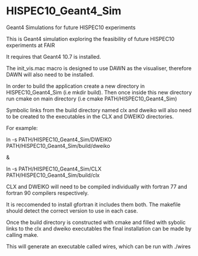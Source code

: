 # HISPEC10_Geant4_Sim
Geant4 Simulations for future HISPEC10 experiments


This is Geant4 simulation exploring the feasibility of future HISPEC10 experiments at FAIR

It requires that Geant4 10.7 is installed.

The init_vis.mac macro is designed to use DAWN as the visualiser, therefore DAWN will also need to be installed.

In order to build the application create a new directory in HISPEC10_Geant4_Sim (i.e mkdir build).
Then once inside this new directory run cmake on main directory (i.e cmake PATH/HISPEC10_Geant4_Sim)

Symbolic links from the build directory named clx and dweiko will also need to be created to the executables in the CLX and DWEIKO directories.

For example:

ln -s PATH/HISPEC10_Geant4_Sim/DWEIKO PATH/HISPEC10_Geant4_Sim/build/dweiko

&

ln -s PATH/HISPEC10_Geant4_Sim/CLX PATH/HISPEC10_Geant4_Sim/build/clx

CLX and DWEIKO will need to be compiled individually with fortran 77 and fortran 90 compilers respectively. 

It is reccomended to install gfortran it includes them both. The makefile should detect the correct version to use in each case.

Once the build directory is constructed with cmake and filled with sybolic links to the clx and dweiko executables the final installation can be made by calling make.

This will generate an executable called wires, which can be run with ./wires
